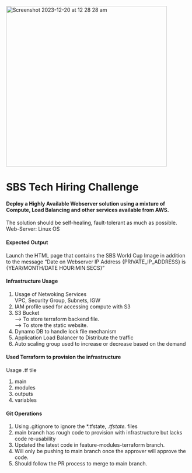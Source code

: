 <img width="440" alt="Screenshot 2023-12-20 at 12 28 28 am" src="https://github.com/techielife9/sbs-tech-hiring-challenge/assets/29218570/70a44e1a-6760-443d-bb0a-45d890493aea">

# SBS Tech Hiring Challenge

####  Deploy a Highly Available Webserver solution using a mixture of Compute, Load Balancing and other services available from AWS. 
The solution should be self-healing, fault-tolerant as much as possible.
Web-Server: Linux OS

#### Expected Output
Launch the HTML page that contains the SBS World Cup Image in addition to the message “Date on Webserver IP Address {PRIVATE_IP_ADDRESS} is {YEAR/MONTH/DATE HOUR:MIN:SECS}”

#### Infrastructure Usage 
   1. Usage of Netwoking Services <br />
      VPC, Security Group, Subnets, IGW
   2. IAM profile used for accessing compute with S3
   3. S3 Bucket <br /> 
     --> To store terraform backend file. <br /> 
     --> To store the static website. <br /> 
   4. Dynamo DB to handle lock file mechanism
   5. Application Load Balancer to Distribute the traffic
   6. Auto scaling group used to increase or decrease based on the demand

#### Used Terraform to provision the infrastructure
Usage .tf tile
   1. main
   2. modules
   3. outputs
   4. variables

#### Git Operations
   1. Using .gitignore to ignore the *.tfstate, *.tfstate.* files
   2. main branch has rough code to provision with infrastructure but lacks code re-usability
   3. Updated the latest code in feature-modules-terraform branch.
   4. Will only be pushing to main branch once the approver will approve the code.
   5. Should follow the PR process to merge to main branch.
